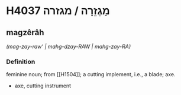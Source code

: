 # H4037 מַגְזֵרָה / מגזרה

## magzêrâh

_(mag-zay-raw' | mahɡ-dzay-RAW | mahɡ-zay-RA)_

### Definition

feminine noun; from [[H1504]]; a cutting implement, i.e., a blade; axe.

- axe, cutting instrument
